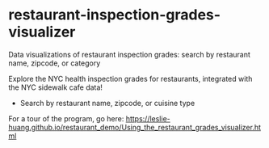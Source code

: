 # restaurant-inspection-grades-visualizer
Data visualizations of restaurant inspection grades: search by restaurant name, zipcode, or category

Explore the NYC health inspection grades for restaurants, integrated with the NYC sidewalk cafe data!
- Search by restaurant name, zipcode, or cuisine type

For a tour of the program, go here:
https://leslie-huang.github.io/restaurant_demo/Using_the_restaurant_grades_visualizer.html
